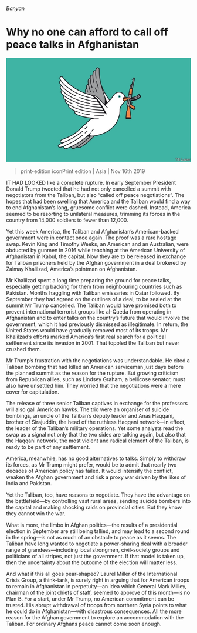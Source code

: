 ###### Banyan

# Why no one can afford to call off peace talks in Afghanistan 

![image](images/20191116_asd001.jpg) 

> print-edition iconPrint edition | Asia | Nov 16th 2019 

IT HAD LOOKED like a complete rupture. In early September President Donald Trump tweeted that he had not only cancelled a summit with negotiators from the Taliban, but also “called off peace negotiations”. The hopes that had been swelling that America and the Taliban would find a way to end Afghanistan’s long, gruesome conflict were dashed. Instead, America seemed to be resorting to unilateral measures, trimming its forces in the country from 14,000 soldiers to fewer than 12,000. 

Yet this week America, the Taliban and Afghanistan’s American-backed government were in contact once again. The proof was a rare hostage swap. Kevin King and Timothy Weeks, an American and an Australian, were abducted by gunmen in 2016 while teaching at the American University of Afghanistan in Kabul, the capital. Now they are to be released in exchange for Taliban prisoners held by the Afghan government in a deal brokered by Zalmay Khalilzad, America’s pointman on Afghanistan. 

Mr Khalilzad spent a long time preparing the ground for peace talks, especially getting backing for them from neighbouring countries such as Pakistan. Months haggling with Taliban emissaries in Qatar followed. By September they had agreed on the outlines of a deal, to be sealed at the summit Mr Trump cancelled. The Taliban would have promised both to prevent international terrorist groups like al-Qaeda from operating in Afghanistan and to enter talks on the country’s future that would involve the government, which it had previously dismissed as illegitimate. In return, the United States would have gradually removed most of its troops. Mr Khalilzad’s efforts marked America’s first real search for a political settlement since its invasion in 2001. That toppled the Taliban but never crushed them. 

Mr Trump’s frustration with the negotiations was understandable. He cited a Taliban bombing that had killed an American serviceman just days before the planned summit as the reason for the rupture. But growing criticism from Republican allies, such as Lindsey Graham, a bellicose senator, must also have unsettled him. They worried that the negotiations were a mere cover for capitulation. 

The release of three senior Taliban captives in exchange for the professors will also gall American hawks. The trio were an organiser of suicide bombings, an uncle of the Taliban’s deputy leader and Anas Haqqani, brother of Sirajuddin, the head of the ruthless Haqqani network—in effect, the leader of the Taliban’s military operations. Yet some analysts read the swap as a signal not only that the two sides are talking again, but also that the Haqqani network, the most violent and radical element of the Taliban, is ready to be part of any settlement. 

America, meanwhile, has no good alternatives to talks. Simply to withdraw its forces, as Mr Trump might prefer, would be to admit that nearly two decades of American policy has failed. It would intensify the conflict, weaken the Afghan government and risk a proxy war driven by the likes of India and Pakistan. 

Yet the Taliban, too, have reasons to negotiate. They have the advantage on the battlefield—by controlling vast rural areas, sending suicide bombers into the capital and making shocking raids on provincial cities. But they know they cannot win the war. 

What is more, the limbo in Afghan politics—the results of a presidential election in September are still being tallied, and may lead to a second round in the spring—is not as much of an obstacle to peace as it seems. The Taliban have long wanted to negotiate a power-sharing deal with a broader range of grandees—including local strongmen, civil-society groups and politicians of all stripes, not just the government. If that model is taken up, then the uncertainty about the outcome of the election will matter less. 

And what if this all goes pear-shaped? Laurel Miller of the International Crisis Group, a think-tank, is surely right in arguing that for American troops to remain in Afghanistan in perpetuity—an idea which General Mark Milley, chairman of the joint chiefs of staff, seemed to approve of this month—is no Plan B. For a start, under Mr Trump, no American commitment can be trusted. His abrupt withdrawal of troops from northern Syria points to what he could do in Afghanistan—with disastrous consequences. All the more reason for the Afghan government to explore an accommodation with the Taliban. For ordinary Afghans peace cannot come soon enough. 

